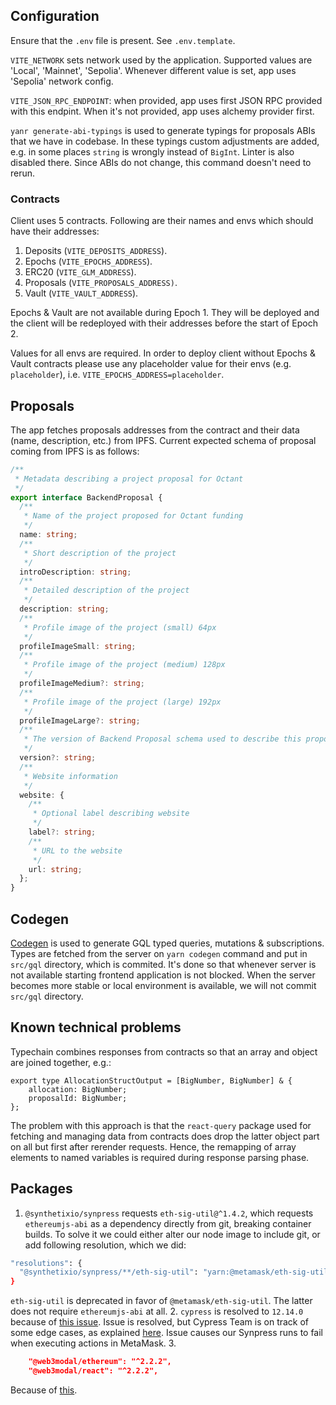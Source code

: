 ## Configuration

Ensure that the `.env`  file is present. See `.env.template`.

`VITE_NETWORK` sets network used by the application. Supported values are 'Local', 'Mainnet', 'Sepolia'. Whenever different value is set, app uses 'Sepolia' network config.

`VITE_JSON_RPC_ENDPOINT`: when provided, app uses first JSON RPC provided with this endpint. When it's not provided, app uses alchemy provider first.

`yanr generate-abi-typings` is used to generate typings for proposals ABIs that we have in codebase. In these typings custom adjustments are added, e.g. in some places `string` is wrongly instead of `BigInt`. Linter is also disabled there. Since ABIs do not change, this command doesn't need to rerun.

### Contracts

Client uses 5 contracts. Following are their names and envs which should have their addresses:
1. Deposits (`VITE_DEPOSITS_ADDRESS`).
2. Epochs (`VITE_EPOCHS_ADDRESS`).
3. ERC20 (`VITE_GLM_ADDRESS`).
4. Proposals (`VITE_PROPOSALS_ADDRESS)`.
5. Vault (`VITE_VAULT_ADDRESS`).

Epochs & Vault are not available during Epoch 1. They will be deployed and the client will be redeployed with their addresses before the start of Epoch 2.

Values for all envs are required. In order to deploy client without Epochs & Vault contracts please use any placeholder value for their envs (e.g. `placeholder`), i.e. `VITE_EPOCHS_ADDRESS=placeholder`.

## Proposals

The app fetches proposals addresses from the contract and their data (name, description, etc.) from IPFS. Current expected schema of proposal coming from IPFS is as follows:

```ts
/**
 * Metadata describing a project proposal for Octant
 */
export interface BackendProposal {
  /**
   * Name of the project proposed for Octant funding
   */
  name: string;
  /**
   * Short description of the project
   */
  introDescription: string;
  /**
   * Detailed description of the project
   */
  description: string;
  /**
   * Profile image of the project (small) 64px
   */
  profileImageSmall: string;
  /**
   * Profile image of the project (medium) 128px
   */
  profileImageMedium?: string;
  /**
   * Profile image of the project (large) 192px
   */
  profileImageLarge?: string;
  /**
   * The version of Backend Proposal schema used to describe this proposal
   */
  version?: string;
  /**
   * Website information
   */
  website: {
    /**
     * Optional label describing website
     */
    label?: string;
    /**
     * URL to the website
     */
    url: string;
  };
}
```

## Codegen

[Codegen](https://the-guild.dev/graphql/codegen) is used to generate GQL typed queries, mutations & subscriptions. Types are fetched from the server on `yarn codegen` command and put in `src/gql` directory, which is commited. It's done so that whenever server is not available starting frontend application is not blocked. When the server becomes more stable or local environment is available, we will not commit `src/gql` directory.

## Known technical problems

Typechain combines responses from contracts so that an array and object are joined together, e.g.:
```
export type AllocationStructOutput = [BigNumber, BigNumber] & {
    allocation: BigNumber;
    proposalId: BigNumber;
};
```
The problem with this approach is that the `react-query` package used for fetching and managing data from contracts does drop the latter object part on all but first after rerender requests. Hence, the remapping of array elements to named variables is required during response parsing phase.

## Packages

1. `@synthetixio/synpress` requests `eth-sig-util@^1.4.2`, which requests `ethereumjs-abi` as a dependency directly from git, breaking container builds. To solve it we could either alter our node image to include git, or add following resolution, which we did:
```bash
"resolutions": {
  "@synthetixio/synpress/**/eth-sig-util": "yarn:@metamask/eth-sig-util@^5.1.0"
}
```
`eth-sig-util` is deprecated in favor of `@metamask/eth-sig-util`. The latter does not require `ethereumjs-abi` at all.
2. `cypress` is resolved to `12.14.0` because of [this issue](https://github.com/cypress-io/code-coverage/issues/667). Issue is resolved, but Cypress Team is on track of some edge cases, as explained [here](https://github.com/cypress-io/code-coverage/issues/667#issuecomment-1609563639). Issue causes our Synpress runs to fail when executing actions in MetaMask.
3.
```json
    "@web3modal/ethereum": "^2.2.2",
    "@web3modal/react": "^2.2.2",
```
Because of [this](https://github.com/cypress-io/cypress/discussions/26853).
